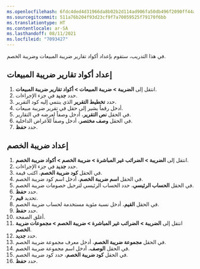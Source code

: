 ```yaml
---
ms.openlocfilehash: 6fdc4ded4d31966da8b02b2d114ad906fa50db496f2090ff44a0ad65e07f6013
ms.sourcegitcommit: 511a76b204f93d23cf9f7a70059525f79170f6bb
ms.translationtype: HT
ms.contentlocale: ar-SA
ms.lasthandoff: 08/11/2021
ms.locfileid: "7093427"
---
```

في هذا التدريب، ستقوم بإعداد أكواد تقارير ضريبة المبيعات وضريبة الخصم.

## <a name="set-up-sales-tax-reporting-codes"></a>إعداد أكواد تقارير ضريبة المبيعات 

1.  انتقل إلى **الضريبة > ضريبة المبيعات > أكواد تقارير ضريبة المبيعات**.
2.  حدد **جديد** في جزء الإجراءات.
3.  حدد **تخطيط التقرير** الذي ينتمي إليه كود التقرير.
4.  أدخل رقماً يشير إلى حقل في تقرير ضريبة مبيعات.
5.  في الحقل **نص التقرير**، أدخل وصفاً لعرضه في التقارير.
6.  في الحقل **وصف مختصر**، أدخل وصفاً للأغراض الداخلية.
7.  حدد **حفظ**.

## <a name="set-up-withholding-tax"></a>إعداد ضريبة الخصم 

1.  انتقل إلى **الضريبة > الضرائب غير المباشرة > ضريبة الخصم > أكواد ضريبة الخصم**.
2.  حدد **جديد** في جزء الإجراءات.
3.  في الحقل **كود ضريبة الخصم**، اكتب قيمة.
4.  في الحقل **اسم ضريبة الخصم**، أدخل اسم كود ضريبة الخصم.
5.  في الحقل **الحساب الرئيسي**، حدد الحساب الرئيسي لترحيل خصومات ضريبة الخصم.
6.  حدد **حفظ**.
7.  تحديد **قيم**.
8.  في الحقل **القيم**، أدخل نسبة مئوية مستخدمة لحساب ضريبة الخصم.
9.  حدد **حفظ**.
10. أغلق الصفحة.
13. انتقل إلى **الضريبة > الضرائب غير المباشرة > ضريبة الخصم > مجموعات ضريبة الخصم**.
14. حدد **جديد‎**.
15. في الحقل **مجموعة ضريبة الخصم**، أدخل معرف مجموعة ضريبة الخصم.
16. في الحقل **الوصف**، أدخل اسم مجموعة ضريبة الخصم.
17. في الحقل **كود ضريبة الخصم**، حدد كود ضريبة الخصم.
18. حدد **حفظ**.

